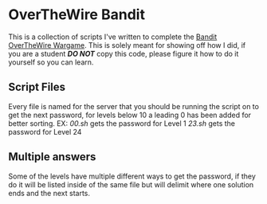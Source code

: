 # OverTheWire Bandit
This is a collection of scripts I've written to complete the [Bandit OverTheWire Wargame](https://overthewire.org/wargames/krypton/). This is solely meant for showing off how I did, if you are a student ***DO NOT*** copy this code, please figure it how to do it yourself so you can learn.

## Script Files
Every file is named for the server that you should be running the script on to get the next password, for levels below 10 a leading 0 has been added for better sorting. EX:
_00.sh_ gets the password for Level 1
_23.sh_ gets the password for Level 24

## Multiple answers
Some of the levels have multiple different ways to get the password, if they do it will be listed inside of the same file but will delimit where one solution ends and the next starts.